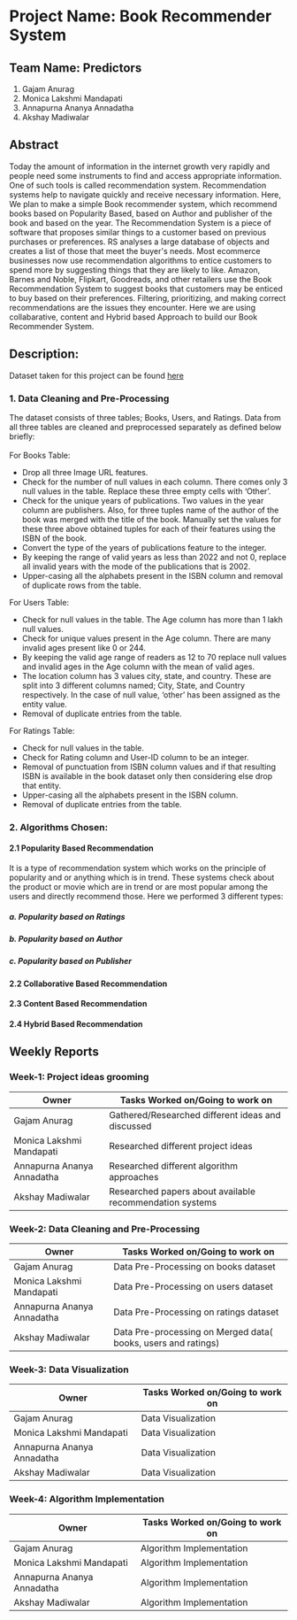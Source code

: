 # Project Name: Book Recommender System 
## Team Name: Predictors
1. Gajam Anurag 
2. Monica Lakshmi Mandapati
3. Annapurna Ananya Annadatha
4. Akshay Madiwalar

## Abstract

Today the amount of information in the internet growth very rapidly and people need some instruments to find and access appropriate information. One of such tools is called recommendation system. Recommendation systems help to navigate quickly and receive necessary information. Here, We plan to make a simple Book recommender system, which recommend books based on Popularity Based, based on Author and publisher of the book and based on the year. The Recommendation System is a piece of software that proposes similar things to a customer based on previous purchases or preferences. RS analyses a large database of objects and creates a list of those that meet the buyer's needs. Most ecommerce businesses now use recommendation algorithms to entice customers to spend more by suggesting things that they are likely to like. Amazon, Barnes and Noble, Flipkart, Goodreads, and other retailers use the Book Recommendation System to suggest books that customers may be enticed to buy based on their preferences. Filtering, prioritizing, and making correct recommendations are the issues they encounter. Here we are using collabarative, content and Hybrid based Approach to build our Book Recommender System.

## Description:

<p>Dataset taken for this project can be found <a href=https://www.kaggle.com/datasets/arashnic/book-recommendation-dataset/>here</a></p>

### 1. Data Cleaning and Pre-Processing
The dataset consists of three tables; Books, Users, and Ratings. Data from all three tables are cleaned and preprocessed separately as defined below briefly:<br><br>
For Books Table:
* Drop all three Image URL features.
* Check for the number of null values in each column. There comes only 3 null values in the table. Replace these three empty cells with ‘Other’.
* Check for the unique years of publications. Two values in the year column are publishers. Also, for three tuples name of the author of the book was merged with the title of the book. Manually set the values for these three above obtained tuples for each of their features using the ISBN of the book.
* Convert the type of the years of publications feature to the integer.
* By keeping the range of valid years as less than 2022 and not 0, replace all invalid years with the mode of the publications that is 2002.
* Upper-casing all the alphabets present in the ISBN column and removal of duplicate rows from the table.

For Users Table:
* Check for null values in the table. The Age column has more than 1 lakh null values.
* Check for unique values present in the Age column. There are many invalid ages present like 0 or 244.
* By keeping the valid age range of readers as 12 to 70 replace null values and invalid ages in the Age column with the mean of valid ages.
* The location column has 3 values city, state, and country. These are split into 3 different columns named; City, State, and Country respectively. In the case of null value, ‘other’ has been assigned as the entity value.
* Removal of duplicate entries from the table.

For Ratings Table:
* Check for null values in the table.
* Check for Rating column and User-ID column to be an integer.
* Removal of punctuation from ISBN column values and if that resulting ISBN is available in the book dataset only then considering else drop that entity.
* Upper-casing all the alphabets present in the ISBN column.
* Removal of duplicate entries from the table.

### 2. Algorithms Chosen:

#### 2.1 Popularity Based Recommendation
It is a type of recommendation system which works on the principle of popularity and or anything which is in trend. These systems check about the product or movie which are in trend or are most popular among the users and directly recommend those.
Here we performed 3 different types:
##### a. Popularity based on Ratings 
##### b. Popularity based on Author 
##### c. Popularity based on Publisher 

#### 2.2 Collaborative Based Recommendation
#### 2.3 Content Based Recommendation
#### 2.4 Hybrid Based Recommendation


## Weekly Reports


### Week-1: Project ideas grooming

| Owner      | Tasks Worked on/Going to work on |
| ----------- | ----------- |
| Gajam Anurag       | Gathered/Researched different ideas and discussed      |
| Monica Lakshmi Mandapati  |  Researched different project ideas     |
| Annapurna Ananya Annadatha    |   Researched different algorithm approaches     |
| Akshay Madiwalar  | Researched papers about available recommendation systems        |

### Week-2: Data Cleaning and Pre-Processing 

| Owner      | Tasks Worked on/Going to work on |
| ----------- | ----------- |
| Gajam Anurag       | Data Pre-Processing on books dataset    |
| Monica Lakshmi Mandapati  | Data Pre-Processing on users dataset        |
| Annapurna Ananya Annadatha    | Data Pre-Processing on ratings dataset       |
| Akshay Madiwalar  |  Data Pre-processing on Merged data( books, users and ratings)       |

### Week-3: Data Visualization

| Owner      | Tasks Worked on/Going to work on |
| ----------- | ----------- |
| Gajam Anurag       | Data Visualization       |
| Monica Lakshmi Mandapati  | Data Visualization        |
| Annapurna Ananya Annadatha    | Data Visualization        |
| Akshay Madiwalar  | Data Visualization        |

### Week-4: Algorithm Implementation

| Owner      | Tasks Worked on/Going to work on |
| ----------- | ----------- |
| Gajam Anurag       | Algorithm Implementation       |
| Monica Lakshmi Mandapati  | Algorithm Implementation       |
| Annapurna Ananya Annadatha    | Algorithm Implementation       |
| Akshay Madiwalar  | Algorithm Implementation       |
